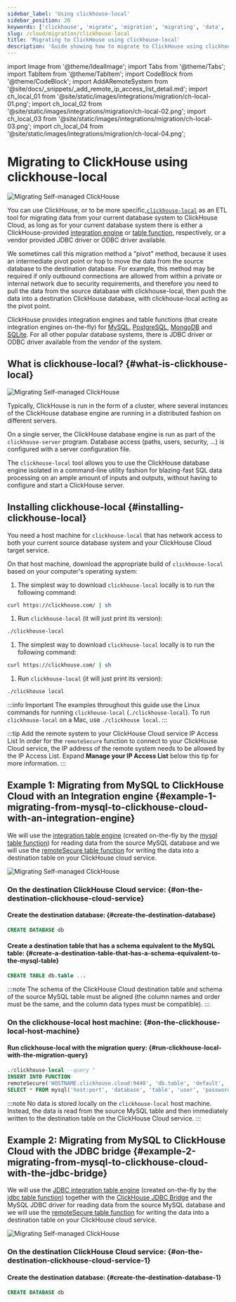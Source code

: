 ```yaml
---
sidebar_label: 'Using clickhouse-local'
sidebar_position: 20
keywords: ['clickhouse', 'migrate', 'migration', 'migrating', 'data', 'etl', 'elt', 'clickhouse-local', 'clickhouse-client']
slug: /cloud/migration/clickhouse-local
title: 'Migrating to ClickHouse using clickhouse-local'
description: 'Guide showing how to migrate to ClickHouse using clickhouse-local'
---
```


import Image from '@theme/IdealImage';
import Tabs from '@theme/Tabs';
import TabItem from '@theme/TabItem';
import CodeBlock from '@theme/CodeBlock';
import AddARemoteSystem from '@site/docs/_snippets/_add_remote_ip_access_list_detail.md';
import ch_local_01 from '@site/static/images/integrations/migration/ch-local-01.png';
import ch_local_02 from '@site/static/images/integrations/migration/ch-local-02.png';
import ch_local_03 from '@site/static/images/integrations/migration/ch-local-03.png';
import ch_local_04 from '@site/static/images/integrations/migration/ch-local-04.png';

# Migrating to ClickHouse using clickhouse-local

<Image img={ch_local_01} size='sm' alt='Migrating Self-managed ClickHouse' background='white' />

You can use ClickHouse, or to be more specific,[`clickhouse-local`](/operations/utilities/clickhouse-local.md)
as an ETL tool for migrating data from your current database system to ClickHouse Cloud, as long as for your current database system there is either a
ClickHouse-provided [integration engine](/engines/table-engines/#integration-engines)  or [table function](/sql-reference/table-functions/), respectively,
or a vendor provided JDBC driver or ODBC driver available.

We sometimes call this migration method a "pivot" method, because it uses an intermediate pivot point or hop to move the data from the source database to the destination database. For example, this method may be required if only outbound connections are allowed from within a private or internal network due to security requirements, and therefore you need to pull the data from the source database with clickhouse-local, then push the data into a destination ClickHouse database, with clickhouse-local acting as the pivot point.

ClickHouse provides integration engines and table functions (that create integration engines on-the-fly) for [MySQL](/engines/table-engines/integrations/mysql/), [PostgreSQL](/engines/table-engines/integrations/postgresql), [MongoDB](/engines/table-engines/integrations/mongodb) and [SQLite](/engines/table-engines/integrations/sqlite).
For all other popular database systems, there is JDBC driver or ODBC driver available from the vendor of the system.

## What is clickhouse-local? {#what-is-clickhouse-local}

<Image img={ch_local_02} size='lg' alt='Migrating Self-managed ClickHouse' background='white' />

Typically, ClickHouse is run in the form of a cluster, where several instances of the ClickHouse database engine are running in a distributed fashion on different servers.

On a single server, the ClickHouse database engine is run as part of the `clickhouse-server` program. Database access (paths, users, security, ...) is configured with a server configuration file.

The `clickhouse-local` tool allows you to use the ClickHouse database engine isolated in a command-line utility fashion for blazing-fast SQL data processing on an ample amount of inputs and outputs, without having to configure and start a ClickHouse server.

## Installing clickhouse-local {#installing-clickhouse-local}

You need a host machine for `clickhouse-local` that has network access to both your current source database system and your ClickHouse Cloud target service.

On that host machine, download the appropriate build of `clickhouse-local` based on your computer's operating system:

<Tabs groupId="os">
<TabItem value="linux" label="Linux" >

1. The simplest way to download `clickhouse-local` locally is to run the following command:
  ```bash
  curl https://clickhouse.com/ | sh
  ```

1. Run `clickhouse-local` (it will just print its version):
  ```bash
  ./clickhouse-local
  ```

</TabItem>
<TabItem value="mac" label="macOS">

1. The simplest way to download `clickhouse-local` locally is to run the following command:
  ```bash
  curl https://clickhouse.com/ | sh
  ```

1. Run `clickhouse-local` (it will just print its version):
  ```bash
  ./clickhouse local
  ```

</TabItem>
</Tabs>

:::info Important
The examples throughout this guide use the Linux commands for running `clickhouse-local` (`./clickhouse-local`).
To run `clickhouse-local` on a Mac, use `./clickhouse local`.
:::


:::tip Add the remote system to your ClickHouse Cloud service IP Access List
In order for the `remoteSecure` function to connect to your ClickHouse Cloud service, the IP address of the remote system needs to be allowed by the IP Access List.  Expand **Manage your IP Access List** below this tip for more information.
:::

  <AddARemoteSystem />

## Example 1: Migrating from MySQL to ClickHouse Cloud with an Integration engine {#example-1-migrating-from-mysql-to-clickhouse-cloud-with-an-integration-engine}

We will use the [integration table engine](/engines/table-engines/integrations/mysql/) (created on-the-fly by the [mysql table function](/sql-reference/table-functions/mysql/)) for reading data from the source MySQL database and we will use the [remoteSecure table function](/sql-reference/table-functions/remote/)
for writing the data into a destination table on your ClickHouse cloud service.

<Image img={ch_local_03} size='sm' alt='Migrating Self-managed ClickHouse' background='white' />

### On the destination ClickHouse Cloud service: {#on-the-destination-clickhouse-cloud-service}

#### Create the destination database: {#create-the-destination-database}

  ```sql
  CREATE DATABASE db
  ```

#### Create a destination table that has a schema equivalent to the MySQL table: {#create-a-destination-table-that-has-a-schema-equivalent-to-the-mysql-table}

  ```sql
  CREATE TABLE db.table ...
  ```

:::note
The schema of the ClickHouse Cloud destination table and schema of the source MySQL table must be aligned (the column names and order must be the same, and the column data types must be compatible).
:::

### On the clickhouse-local host machine: {#on-the-clickhouse-local-host-machine}

#### Run clickhouse-local with the migration query: {#run-clickhouse-local-with-the-migration-query}

  ```sql
  ./clickhouse-local --query "
INSERT INTO FUNCTION
remoteSecure('HOSTNAME.clickhouse.cloud:9440', 'db.table', 'default', 'PASS')
SELECT * FROM mysql('host:port', 'database', 'table', 'user', 'password');"
  ```

:::note
No data is stored locally on the `clickhouse-local` host machine. Instead, the data is read from the source MySQL table
  and then immediately written to the destination table on the ClickHouse Cloud service.
:::


## Example 2: Migrating from MySQL to ClickHouse Cloud with the JDBC bridge {#example-2-migrating-from-mysql-to-clickhouse-cloud-with-the-jdbc-bridge}

We will use the [JDBC integration table engine](/engines/table-engines/integrations/jdbc.md) (created on-the-fly by the [jdbc table function](/sql-reference/table-functions/jdbc.md)) together with the [ClickHouse JDBC Bridge](https://github.com/ClickHouse/clickhouse-jdbc-bridge) and the MySQL JDBC driver for reading data from the source MySQL database and we will use the [remoteSecure table function](/sql-reference/table-functions/remote.md)
for writing the data into a destination table on your ClickHouse cloud service.

<Image img={ch_local_04} size='sm' alt='Migrating Self-managed ClickHouse' background='white' />

### On the destination ClickHouse Cloud service: {#on-the-destination-clickhouse-cloud-service-1}

#### Create the destination database: {#create-the-destination-database-1}
  ```sql
  CREATE DATABASE db
  ```